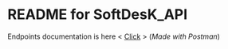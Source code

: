 # README for SoftDesK_API


Endpoints documentation is here < [Click](https://documenter.getpostman.com/view/16915168/UVC9g4uB) >
(_Made with Postman_)
